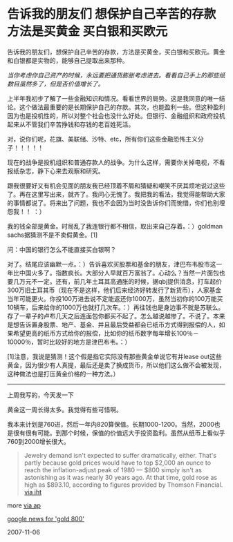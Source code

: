 # 告诉我的朋友们 想保护自己辛苦的存款 方法是买黄金 买白银和买欧元

告诉我的朋友们，想保护自己辛苦的存款，方法是买黄金，买白银和买欧元。黄金和白银都是实物的，能够自己提取出来那种。

*当你考虑你自己资产的时候，永远要把通货膨胀考虑进去。看看自己手上的那些纸数目虽然多了，但是否价值增长了。*

上半年我初步了解了一些金融知识和情况。看看世界的局势。这是我同意的唯一结论。这个做法最重要的是长期保护自己的存款。其次，也能盈利一些。但这种盈利因为也是投机性的，所以对整个社会也没什么好处。但银行、金融组织和政府投机起来从不管我们辛苦挣钱和存钱的老百姓死活。

对，说你们呢，花旗、美联储、沙特、etc，所有你们这些金融恐怖主义分子！！！！！

现在的战争是投机组织和普通存款人的战争。为什么这样，需要你关掉电视，不看报纸杂志，静下心来去观察和研究。

跟我很要好又有机会见面的朋友我已经顶着不屑和猜疑和嘲笑不厌其烦地说过这些了。再在这里写出来，就齐了。我问心无愧了。我把我的看法，我觉得能帮助大家的事情都说了。将来出了问题，我也不会因为当时没告诉你们而惋惜，你们也别埋怨我！！ ：）

我的钱全部是黄金。时局乱了我连银行都不相信，取出来自己存着。：）goldman sachs据猜测不是不卖假黄金。[1]

问：中国的银行怎么不能直接买白银啊？

对了。结尾应该幽默一点。：）告诉喜欢买股票和基金的朋友，津巴布韦股市这一年比中国火多了。指数疯长。大部分人早就百万富翁了。心动么？当然一片面包也要几万元不一定。还有，前几年土耳其高通胀的时候，据qbj提供消息，打车起价300万旧土耳其币（现在不是这样，他们后来经济好转发行了新货币），人家基金当年可能更火。你投100万进去说不定能返还你1000万，虽然当初你的100万能买10辆车，后来给你的1000万也就打几次车。：）再往钱也是身边事不就是苏联么。存了一辈子的卢布几天之后连面包你都买不起了。怎么越说越惨了。不说了。本来是想告诉置身股票、地产、基金、并且最后受益都会已纸币方式得到报偿的人，如果希望更高的纸币方式给你的报偿，比如你的纸币数字每年增长100％－10000％，暂时比较好的地方是津巴布韦。：）


[1]注意，我说是猜测！这个假是指它实际没有那些黄金单说它有并lease out这些黄金，因为很少有人真提，最后还是卖了换成货币，所以他们这么做不会被发现，这种做法也是打压黄金价格的一种方法。）

----

上周我写的，今天发一下


黄金这一周长得太多。我觉得有些可惜啊。

我本来计划是760进，然后一年内820算保值。长期1000-1200。当然，2000也是很有很有可能。到那个时候，保值的价值远大于投资盈利。虽然从纸币上看似乎760到2000增长很大。

> Jewelry demand isn't expected to suffer dramatically, either. That's partly because gold prices would have to top $2,000 an ounce to reach the inflation-adjust peak of 1980 — $800 simply isn't as astonishing as it was nearly 30 years ago. At that time, gold rose as high as $893.10, according to figures provided by Thomson Financial.
>[via iht](http://www.iht.com/articles/ap/2007/10/31/business/NA-FIN-US-Gold-At-800.php)

more [via ap](http://ap.google.com/article/ALeqM5jND4r3B-VBZu2Ogg2_yzjYnPIP8gD8SKE12G0)

[google news for 'gold 800' ](http://news.google.com/news?ie=UTF-8&oe=UTF-8&um=1&tab=wn&resnum=0&ct=property-revision&cd=1&q=gold+800&btnG=Search+News)

2007-11-06